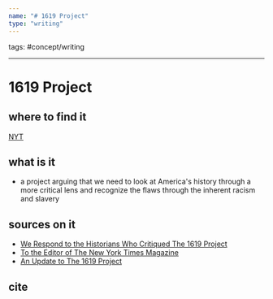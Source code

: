 ```yaml
---
name: "# 1619 Project"
type: "writing"
---
```

tags: #concept/writing 

___

# 1619 Project 

## where to find it
[NYT](https://www.nytimes.com/interactive/2019/08/14/magazine/1619-america-slavery.html)

## what is it
- a project arguing that we need to look at America's history through a more critical lens and recognize the flaws through the inherent racism and slavery

## sources on it
- [We Respond to the Historians Who Critiqued The 1619 Project](https://www.nytimes.com/2019/12/20/magazine/we-respond-to-the-historians-who-critiqued-the-1619-project.html)
- [To the Editor of The New York Times Magazine](https://drive.google.com/file/d/1keKQwGJF3DE73r5bW9KH9NWuNVgMb7LZ/view)
- [An Update to The 1619 Project](https://www.nytimes.com/2020/03/11/magazine/an-update-to-the-1619-project.html)


## cite
